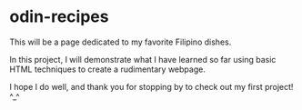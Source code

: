 # odin-recipes

This will be a page dedicated to my favorite Filipino dishes.

In this project, I will demonstrate what I have learned so far using basic HTML techniques to create a rudimentary webpage.

I hope I do well, and thank you for stopping by to check out my first project! ^_^